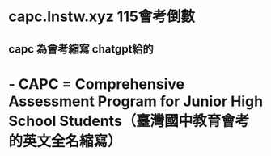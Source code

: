 # capc.lnstw.xyz 115會考倒數
## capc 為會考縮寫 chatgpt給的
# - CAPC = Comprehensive Assessment Program for Junior High School Students（臺灣國中教育會考的英文全名縮寫）
